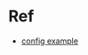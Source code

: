 

# Ref

- [config example](https://github.com/Cere8ellum/react-starter-split-webpack-5-ts/tree/main)